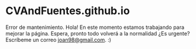 # CVAndFuentes.github.io
Error de mantenimiento.
Hola! En este momento estamos trabajando para mejorar la página. Espera, pronto todo volverá a la normalidad
¿Es urgente? Escríbeme un correo joan98@gmail.com.
:)
